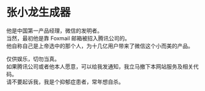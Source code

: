 # 张小龙生成器
他是中国第一产品经理，微信的发明者。   
当然，最初他是靠 Foxmail 邮箱被招入腾讯公司的。    
他自称自己是上帝选中的那个人，为十几亿用户带来了微信这个小而美的产品。  

仅供娱乐，切勿当真。    
如果腾讯公司或者他本人愿意，可以给我发通知，我立马撤下本网站服务及相关代码。   
请不要起诉我，我是个抑郁症患者，常年想自杀。  

